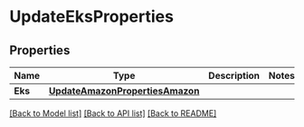 # UpdateEksProperties

## Properties
Name | Type | Description | Notes
------------ | ------------- | ------------- | -------------
**Eks** | [**UpdateAmazonPropertiesAmazon**](UpdateAmazonProperties_amazon.md) |  | 

[[Back to Model list]](../README.md#documentation-for-models) [[Back to API list]](../README.md#documentation-for-api-endpoints) [[Back to README]](../README.md)


